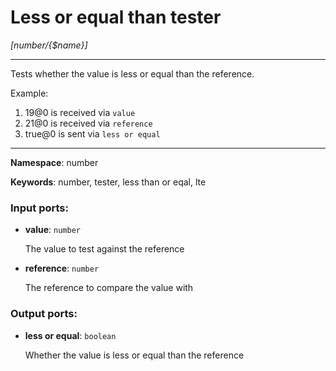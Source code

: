 # Less or equal than tester

_[number/{$name}]_

---

Tests whether the value is less or equal than the reference.

Example:

1. 19@0 is received via `value`
2. 21@0 is received via `reference`
3. true@0 is sent via `less or equal`

---

__Namespace__: number

__Keywords__: number, tester, less than or eqal, lte

### Input ports:

* __value__: ` number `

    The value to test against the reference


* __reference__: ` number `

    The reference to compare the value with

### Output ports:

* __less or equal__: ` boolean `

    Whether the value is less or equal than the reference

